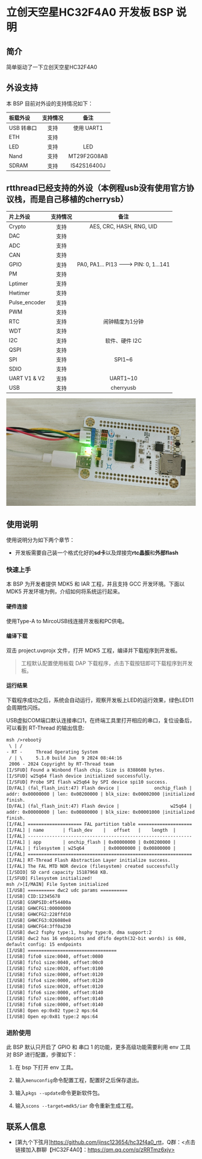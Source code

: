 

# 立创天空星HC32F4A0 开发板 BSP 说明

## 简介

简单驱动了一下立创天空星HC32F4A0

## 外设支持

本 BSP 目前对外设的支持情况如下：

| **板载外设**  | **支持情况** |               **备注**                |
| :------------ | :-----------: | :-----------------------------------: |
| USB 转串口    |      支持     |          使用 UART1                  |
| ETH           |     支持     |              					     |
| LED           |     支持     |           LED                        |
| Nand | 支持 | MT29F2G08AB |
| SDRAM | 支持 | IS42S16400J |

## rtthread已经支持的外设（本例程usb没有使用官方协议栈，而是自己移植的cherrysb）

| **片上外设**  | **支持情况** |               **备注**                |
| :------------ | :-----------: | :-----------------------------------: |
| Crypto | 支持 | AES, CRC, HASH, RNG, UID |
| DAC | 支持 |  |
| ADC           |     支持     |                             |
| CAN           |     支持     |                                       |
| GPIO          |     支持     | PA0, PA1... PI13 ---> PIN: 0, 1...141 |
| PM | 支持 |  |
| Lptimer | 支持 |  |
| Hwtimer | 支持 |  |
| Pulse_encoder | 支持 |  |
| PWM | 支持 |  |
| RTC | 支持 | 闹钟精度为1分钟 |
| WDT | 支持 |  |
| I2C           |     支持     |              软件、硬件 I2C                 |
| QSPI | 支持 |  |
| SPI           |     支持     |              SPI1~6                   |
| SDIO | 支持 |  |
| UART V1 & V2         |     支持     |              UART1~10                 |
| USB | 支持 | cherryusb |

![](figures/VeryCapture_20240609091218.jpg)

## 使用说明

使用说明分为如下两个章节：

- 开发板需要自己装一个格式化好的**sd卡**以及焊接完**rtc晶振**和**外部flash**



### 快速上手

本 BSP 为开发者提供 MDK5 和 IAR 工程，并且支持 GCC 开发环境。下面以 MDK5 开发环境为例，介绍如何将系统运行起来。

#### 硬件连接

使用Type-A to MircoUSB线连接开发板和PC供电。

#### 编译下载

双击 project.uvprojx 文件，打开 MDK5 工程，编译并下载程序到开发板。

> 工程默认配置使用板载 DAP 下载程序，点击下载按钮即可下载程序到开发板。

#### 运行结果

下载程序成功之后，系统会自动运行，观察开发板上LED的运行效果，绿色LED11会周期性闪烁。

USB虚拟COM端口默认连接串口1，在终端工具里打开相应的串口，复位设备后，可以看到 RT-Thread 的输出信息:

```
msh />rebootÿ
 \ | /
- RT -     Thread Operating System
 / | \     5.1.0 build Jun  9 2024 08:44:16
 2006 - 2024 Copyright by RT-Thread team
[I/SFUD] Found a Winbond flash chip. Size is 8388608 bytes.
[I/SFUD] w25q64 flash device initialized successfully.
[I/SFUD] Probe SPI flash w25q64 by SPI device spi10 success.
[D/FAL] (fal_flash_init:47) Flash device |             onchip_flash | addr: 0x00000000 | len: 0x00200000 | blk_size: 0x00002000 |initialized finish.
[D/FAL] (fal_flash_init:47) Flash device |                   w25q64 | addr: 0x00000000 | len: 0x00800000 | blk_size: 0x00001000 |initialized finish.
[I/FAL] ==================== FAL partition table ====================
[I/FAL] | name       | flash_dev    |   offset   |    length  |
[I/FAL] -------------------------------------------------------------
[I/FAL] | app        | onchip_flash | 0x00000000 | 0x00200000 |
[I/FAL] | filesystem | w25q64       | 0x00000000 | 0x00800000 |
[I/FAL] =============================================================
[I/FAL] RT-Thread Flash Abstraction Layer initialize success.
[I/FAL] The FAL MTD NOR device (filesystem) created successfully
[I/SDIO] SD card capacity 15187968 KB.
[I/SFUD] Filesystem initialized!
msh />[I/MAIN] File System initialized
[I/USB] ========== dwc2 udc params ==========
[I/USB] CID:12345678
[I/USB] GSNPSID:4f54400a
[I/USB] GHWCFG1:00000000
[I/USB] GHWCFG2:228ffd10
[I/USB] GHWCFG3:026080e8
[I/USB] GHWCFG4:3ff0a230
[I/USB] dwc2 fsphy type:1, hsphy type:0, dma support:2
[I/USB] dwc2 has 16 endpoints and dfifo depth(32-bit words) is 608, default config: 15 endpoints
[I/USB] =================================
[I/USB] fifo0 size:0040, offset:0080
[I/USB] fifo1 size:0040, offset:00c0
[I/USB] fifo2 size:0020, offset:0100
[I/USB] fifo3 size:0000, offset:0120
[I/USB] fifo4 size:0000, offset:0120
[I/USB] fifo5 size:0020, offset:0120
[I/USB] fifo6 size:0000, offset:0140
[I/USB] fifo7 size:0000, offset:0140
[I/USB] fifo8 size:0000, offset:0140
[I/USB] Open ep:0x02 type:2 mps:64
[I/USB] Open ep:0x81 type:2 mps:64

```

### 进阶使用

此 BSP 默认只开启了 GPIO 和 串口 1 的功能，更多高级功能需要利用 env 工具对 BSP 进行配置，步骤如下：

1. 在 bsp 下打开 env 工具。

2. 输入`menuconfig`命令配置工程，配置好之后保存退出。

3. 输入`pkgs --update`命令更新软件包。

4. 输入`scons --target=mdk5/iar` 命令重新生成工程。

## 联系人信息

-  [第九个下弦月]<https://github.com/jinsc123654/hc32f4a0_rtt>，Q群：<点击链接加入群聊【HC32F4A0】：https://qm.qq.com/q/zRRTmz6xjy>